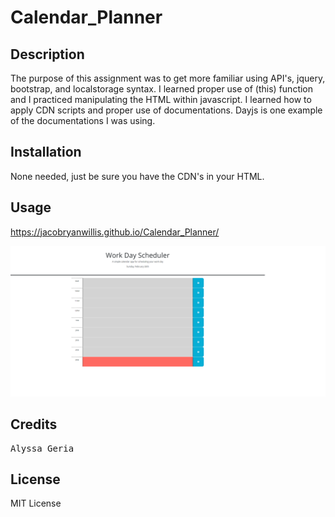 # Calendar_Planner

## Description

The purpose of this assignment was to get more familiar using API's, jquery, bootstrap, and localstorage syntax. I learned proper use of (this) function and I practiced manipulating the HTML within javascript. I learned how to apply CDN scripts and proper use of documentations. Dayjs is one example of the documentations I was using.

## Installation

None needed, just be sure you have the CDN's in your HTML.

## Usage
https://jacobryanwillis.github.io/Calendar_Planner/

![Website_Screenshot](https://github.com/JacobRyanWillis/Calendar_Planner/blob/53822ae242d390168b0e51e07bb59889cdc32c37/Assets/Screenshot.png)

## Credits

<pre>Alyssa Geria</pre>

## License

MIT License